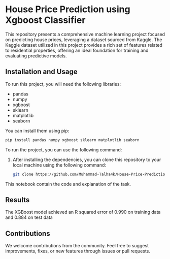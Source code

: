 # House Price Prediction using Xgboost Classifier

This repository presents a comprehensive machine learning project focused on predicting house prices, leveraging a dataset sourced from Kaggle. The Kaggle dataset utilized in this project provides a rich set of features related to residential properties, offering an ideal foundation for training and evaluating predictive models.

## Installation and Usage

To run this project, you will need the following libraries:

- pandas
- numpy
- xgboost
- sklearn
- matplotlib
- seaborn

You can install them using pip:

```bash
pip install pandas numpy xgboost sklearn matplotlib seaborn
```
To run the project, you can use the following command:

1. After installing the dependencies, you can clone this repository to your local machine using the following command:
   ```bash
   git clone https://github.com/Muhammad-Talha4k/House-Price-Prediction.git

This notebook contain the code and explanation of the task.

## Results

The XGBoost model achieved an R squared error of 0.990 on training data and 0.884 on test data

## Contributions

We welcome contributions from the community. Feel free to suggest improvements, fixes, or new features through issues or pull requests.